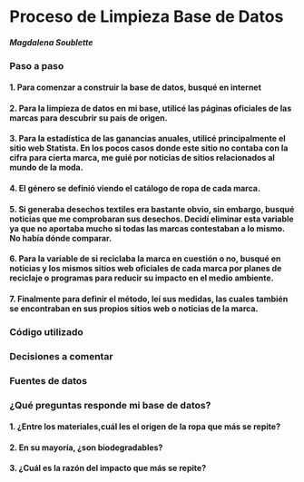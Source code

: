 # Proceso de Limpieza Base de Datos 
#### _Magdalena Soublette_

### **Paso a paso**
#### 1. Para comenzar a construir la base de datos, busqué en internet 
#### 2. Para la limpieza de datos en mi base, utilicé las páginas oficiales de las marcas para descubrir su país de origen.
#### 3. Para la estadística de las ganancias anuales, utilicé principalmente el sitio web Statista. En los pocos casos donde este sitio no contaba con la cifra para cierta marca, me guié por noticias de sitios relacionados al mundo de la moda.
#### 4. El género se definió viendo el catálogo de ropa de cada marca.
#### 5. Si generaba desechos textiles era bastante obvio, sin embargo, busqué noticias que me comprobaran sus desechos. Decidí eliminar esta variable ya que no aportaba mucho si todas las marcas contestaban a lo mismo. No había dónde comparar.
#### 6. Para la variable de si reciclaba la marca en cuestión o no, busqué en noticias y los mismos sitios web oficiales de cada marca por planes de reciclaje o programas para reducir su impacto en el medio ambiente.
#### 7. Finalmente para definir el método, leí sus medidas, las cuales también se encontraban en sus propios sitios web o noticias de la marca.


### **Código utilizado** 


### **Decisiones a comentar**


### **Fuentes de datos**


### **¿Qué preguntas responde mi base de datos?**

#### 1. ¿Entre los materiales,cuál les el origen de la ropa que más se repite?
#### 2. En su mayoría, ¿son biodegradables?
#### 3. ¿Cuál es la razón del impacto que más se repite?
